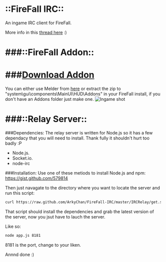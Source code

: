::FireFall IRC::
====================

An ingame IRC client for FireFall.

More info in this [thread here](http://www.firefallthegame.com/community/threads/addon-ingame-irc.65422/) :)

###::FireFall Addon::
====================
###[Download Addon](https://github.com/ArkyChan/FireFall-IRC/raw/master/IRC.zip)
====================

You can either use Melder from [here](http://www.firefallthegame.com/community/threads/addon-manager-melder.52327/) or extract the zip to "system\gui\components\MainUI\HUD\Addons" in your FireFall install, if you don't have an Addons folder just make one.
![Ingame shot](http://www.yayifications.net/firefall/addons/irc/IRC_FULLSCREEN.png "Ingame Shot")


###::Relay Server::
====================
###Dependencies:
The relay server is written for Node.js so it has a few dependacy that you will need to install. Thank fully it shouldn't hurt too badly :P
* 	Node.js.
* 	Socket.io.
* 	node-irc 

###Installation:
Use one of these metiods to install Node.js and npm: https://gist.github.com/579814

Then just navagate to the directory where you want to locate the server and run this script:
 ```bash
curl https://raw.github.com/ArkyChan/FireFall-IRC/master/IRCRelay/get.sh | sh
  ```
That script should install the dependencies and grab the latest version of the server, now you jsut have to lauch the server.

Like so:
 ```bash
node app.js 8181
  ```

8181 is the port, change to your liken.

Annnd done :)
